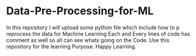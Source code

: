 # Data-Pre-Processing-for-ML
In this repository I will upload some python file which include how to p reprocess the data for Machine Learning
Each and Every lines of code has comment as well so all can see whats going on the Code.
Use this repository for the learning Purpose.
Happy Learning.
